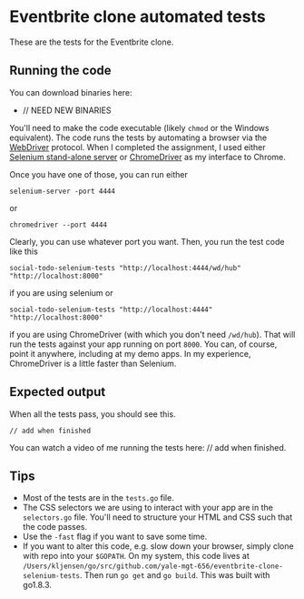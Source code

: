 # Eventbrite clone automated tests

These are the tests for the Eventbrite clone.

## Running the code

You can download binaries here:

* // NEED NEW BINARIES

You'll need to make the code executable (likely `chmod` or the Windows equivalent). The code runs the tests by automating a browser via the [WebDriver](https://www.w3.org/TR/webdriver/) protocol. When I completed the assignment, I used either [Selenium stand-alone server](http://www.seleniumhq.org/download/) or
[ChromeDriver](https://sites.google.com/a/chromium.org/chromedriver/) as my interface to Chrome.

Once you have one of those, you can run either

```
selenium-server -port 4444
```

or

```
chromedriver --port 4444
```

Clearly, you can use whatever port you want. Then, you run the test code like this

```
social-todo-selenium-tests "http://localhost:4444/wd/hub" "http://localhost:8000"
```

if you are using selenium or

```
social-todo-selenium-tests "http://localhost:4444" "http://localhost:8000"
```

if you are using ChromeDriver (with which you don't need `/wd/hub`). That will run
the tests against your app running on port `8000`. You can, of course, point it anywhere,
including at my demo apps. In my experience, ChromeDriver is a little faster than Selenium.

## Expected output

When all the tests pass, you should see this.

```
// add when finished
```

You can watch a video of me running the tests here: // add when finished.

## Tips

* Most of the tests are in the `tests.go` file.
* The CSS selectors we are using to interact with your app are in the `selectors.go` file. You'll need to structure your HTML and CSS such that the code passes.
* Use the `-fast` flag if you want to save some time.
* If you want to alter this code, e.g. slow down your browser, simply clone with repo into your `$GOPATH`. On my system, this code lives at `/Users/kljensen/go/src/github.com/yale-mgt-656/eventbrite-clone-selenium-tests`. Then run `go get` and `go build`. This was built with go1.8.3.
